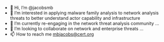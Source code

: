 - 👋 Hi, I’m @jacobsmb
- 👀 I’m interested in applying malware family analysis to network analysis threats to better understand actor capability and infrastructure
- 🌱 I’m currently re-engaging in the network threat analysis community ...
- 💞️ I’m looking to collaborate on network and enterprise threats ...
- 📫 How to reach me mbjacobs@cert.org

<!---
jacobsmb/jacobsmb is a ✨ special ✨ repository because its `README.md` (this file) appears on your GitHub profile.
You can click the Preview link to take a look at your changes.
--->
